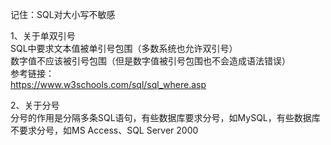 记住：SQL对大小写不敏感

1、关于单双引号  
SQL中要求文本值被单引号包围（多数系统也允许双引号）  
数字值不应该被引号包围（但是数字值被引号包围也不会造成语法错误）  
参考链接：  
https://www.w3schools.com/sql/sql_where.asp

2、关于分号  
分号的作用是分隔多条SQL语句，有些数据库要求分号，如MySQL，有些数据库不要求分号，如MS Access、SQL Server 2000
